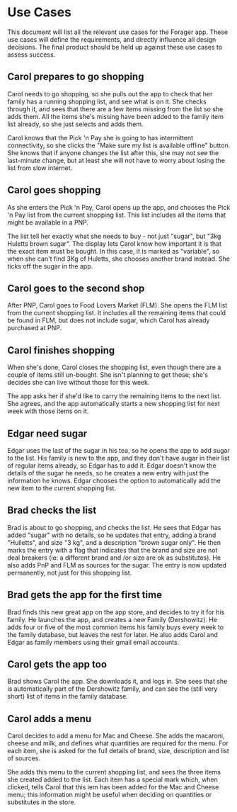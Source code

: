 # Use Cases

This document will list all the relevant use cases for the Forager app. These use cases will define the requirements, and directly influence all design decisions. The final product should be held up against these use cases to assess success.

## Carol prepares to go shopping

Carol needs to go shopping, so she pulls out the app to check that her family has a running shopping list, and see what is on it. She checks through it, and sees that there are a few items missing from the list so she adds them. All the items she's missing have been added to the family item list already, so she just selects and adds them.

Carol knows that the Pick 'n Pay she is going to has intermittent connectivity, so she clicks the "Make sure my list is available offline" button. She knows that if anyone changes the list after this, she may not see the last-minute change, but at least she will not have to worry about losing the list from slow internet.

## Carol goes shopping

As she enters the Pick 'n Pay, Carol opens up the app, and chooses the Pick 'n Pay list from the current shopping list. This list includes all the items that might be available in a PNP.

The list tell her exactly what she needs to buy - not just "sugar", but "3kg Huletts brown sugar". The display lets Carol know how important it is that the exact item must be bought. In this case, it is marked as "variable", so when she can't find 3Kg of Huletts, she chooses another brand instead. She ticks off the sugar in the app.

## Carol goes to the second shop

After PNP, Carol goes to Food Lovers Market (FLM). She opens the FLM list from the current shopping list. It includes all the remaining items that could be found in FLM, but does not include sugar, which Carol has already purchased at PNP.

## Carol finishes shopping

When she's done, Carol closes the shopping list, even though there are a couple of items still un-bought. She isn't planning to get those; she's decides she can live without those for this week.

The app asks her if she'd like to carry the remaining items to the next list. She agrees, and the app automatically starts a new shopping list for next week with those items on it.

## Edgar need sugar

Edgar uses the last of the sugar in his tea, so he opens the app to add sugar to the list. His family is new to the app, and they don't have sugar in their list of regular items already, so Edgar has to add it. Edgar doesn't know the details of the sugar he needs, so he creates a new entry with just the information he knows. Edgar chooses the option to automatically add the new item to the current shopping list.

## Brad checks the list

Brad is about to go shopping, and checks the list. He sees that Edgar has added "sugar" with no details, so he updates that entry, adding a brand "Hulletts", and size "3 kg", and a description "brown sugar only". He then marks the entry with a flag that indicates that the brand and size are not deal breakers (ie: a different brand and /or size are ok as substitutes). He also adds PnP and FLM as sources for the sugar. The entry is now updated permanently, not just for this shopping list.

## Brad gets the app for the first time

Brad finds this new great app on the app store, and decides to try it for his family. He launches the app, and creates a new Family (Dershowitz). He adds four or five of the most common items his family buys every week to the family database, but leaves the rest for later. He also adds Carol and Edgar as family members using their gmail email accounts.

## Carol gets the app too

Brad shows Carol the app. She downloads it, and logs in. She sees that she is automatically part of the Dershowitz family, and can see the (still very short) list of items in the family database.

## Carol adds a menu

Carol decides to add a menu for Mac and Cheese. She adds the macaroni, cheese and milk, and defines what quantities are required for the menu. For each item, she is asked for the full details of brand, size, description and list of sources.

She adds this menu to the current shopping list, and sees the three items she created added to the list. Each item has a special mark which, when clicked, tells Carol that this iem has been added for the Mac and Cheese menu; this information might be useful when deciding on quantities or substitutes in the store.
